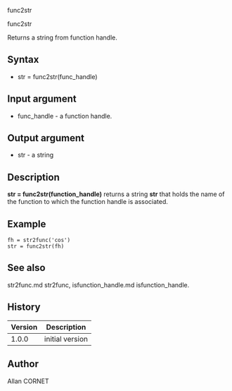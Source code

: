 



func2str


func2str

Returns a string from function handle.

## Syntax

- str = func2str(func_handle)

## Input argument

 - func_handle - a function handle.

## Output argument

 - str - a string

## Description


  <p><b>str = func2str(function_handle)</b> returns a string <b>str</b> that holds the name of the function to which the function handle is associated.</p>


## Example

```Nelson
fh = str2func('cos')
str = func2str(fh)
```

## See also

str2func.md str2func, isfunction_handle.md isfunction_handle.
## History

|Version|Description|
|------|------|
|1.0.0|initial version|


## Author

Allan CORNET



